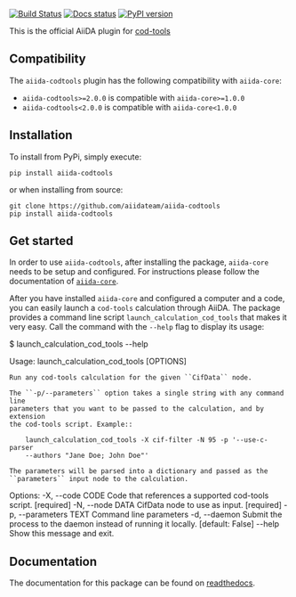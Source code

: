 [![Build Status](https://travis-ci.org/aiidateam/aiida-codtools.svg?branch=develop)](https://travis-ci.org/aiidateam/aiida-codtools)
[![Docs status](https://readthedocs.org/projects/aiida-codtools/badge)](http://aiida-codtools.readthedocs.io/)
[![PyPI version](https://badge.fury.io/py/aiida-codtools.svg)](https://badge.fury.io/py/aiida-codtools)


This is the official AiiDA plugin for [cod-tools](http://wiki.crystallography.net/cod-tools/)

## Compatibility
The `aiida-codtools` plugin has the following compatibility with `aiida-core`:

 * `aiida-codtools>=2.0.0` is compatible with `aiida-core>=1.0.0`
 * `aiida-codtools<2.0.0` is compatible with `aiida-core<1.0.0`

## Installation
To install from PyPi, simply execute:

    pip install aiida-codtools

or when installing from source:

    git clone https://github.com/aiidateam/aiida-codtools
    pip install aiida-codtools

## Get started
In order to use `aiida-codtools`, after installing the package, `aiida-core` needs to be setup and configured.
For instructions please follow the documentation of [`aiida-core`](https://aiida-core.readthedocs.io/en/latest/).

After you have installed `aiida-core` and configured a computer and a code, you can easily launch a `cod-tools` calculation through AiiDA.
The package provides a command line script `launch_calculation_cod_tools` that makes it very easy.
Call the command with the `--help` flag to display its usage:

  $ launch_calculation_cod_tools --help

  Usage: launch_calculation_cod_tools [OPTIONS]

    Run any cod-tools calculation for the given ``CifData`` node.

    The ``-p/--parameters`` option takes a single string with any command line
    parameters that you want to be passed to the calculation, and by extension
    the cod-tools script. Example::

        launch_calculation_cod_tools -X cif-filter -N 95 -p '--use-c-parser
        --authors "Jane Doe; John Doe"'

    The parameters will be parsed into a dictionary and passed as the
    ``parameters`` input node to the calculation.

  Options:
    -X, --code CODE        Code that references a supported cod-tools script.
                           [required]
    -N, --node DATA        CifData node to use as input.  [required]
    -p, --parameters TEXT  Command line parameters
    -d, --daemon           Submit the process to the daemon instead of running
                           it locally.  [default: False]
    --help                 Show this message and exit.

## Documentation
The documentation for this package can be found on [readthedocs](http://aiida-codtools.readthedocs.io/en/latest/).
